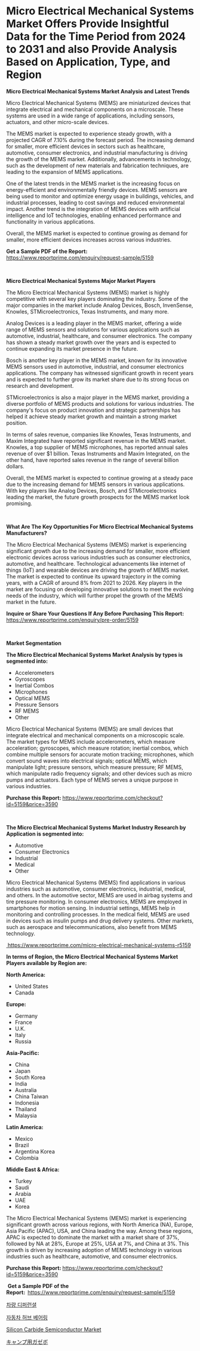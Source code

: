 <p><h1>Micro Electrical Mechanical Systems Market Offers Provide Insightful Data for the Time Period from 2024 to 2031 and also Provide Analysis Based on Application, Type, and Region</h1></p><p><strong>Micro Electrical Mechanical Systems Market Analysis and Latest Trends</strong></p>
<p><p>Micro Electrical Mechanical Systems (MEMS) are miniaturized devices that integrate electrical and mechanical components on a microscale. These systems are used in a wide range of applications, including sensors, actuators, and other micro-scale devices.</p><p>The MEMS market is expected to experience steady growth, with a projected CAGR of 7.10% during the forecast period. The increasing demand for smaller, more efficient devices in sectors such as healthcare, automotive, consumer electronics, and industrial manufacturing is driving the growth of the MEMS market. Additionally, advancements in technology, such as the development of new materials and fabrication techniques, are leading to the expansion of MEMS applications.</p><p>One of the latest trends in the MEMS market is the increasing focus on energy-efficient and environmentally friendly devices. MEMS sensors are being used to monitor and optimize energy usage in buildings, vehicles, and industrial processes, leading to cost savings and reduced environmental impact. Another trend is the integration of MEMS devices with artificial intelligence and IoT technologies, enabling enhanced performance and functionality in various applications.</p><p>Overall, the MEMS market is expected to continue growing as demand for smaller, more efficient devices increases across various industries.</p></p>
<p><strong>Get a Sample PDF of the Report:&nbsp;</strong> <a href="https://www.reportprime.com/enquiry/request-sample/5159">https://www.reportprime.com/enquiry/request-sample/5159</a></p>
<p>&nbsp;</p>
<p><strong>Micro Electrical Mechanical Systems Major Market Players</strong></p>
<p><p>The Micro Electrical Mechanical Systems (MEMS) market is highly competitive with several key players dominating the industry. Some of the major companies in the market include Analog Devices, Bosch, InvenSense, Knowles, STMicroelectronics, Texas Instruments, and many more.</p><p>Analog Devices is a leading player in the MEMS market, offering a wide range of MEMS sensors and solutions for various applications such as automotive, industrial, healthcare, and consumer electronics. The company has shown a steady market growth over the years and is expected to continue expanding its market presence in the future.</p><p>Bosch is another key player in the MEMS market, known for its innovative MEMS sensors used in automotive, industrial, and consumer electronics applications. The company has witnessed significant growth in recent years and is expected to further grow its market share due to its strong focus on research and development.</p><p>STMicroelectronics is also a major player in the MEMS market, providing a diverse portfolio of MEMS products and solutions for various industries. The company's focus on product innovation and strategic partnerships has helped it achieve steady market growth and maintain a strong market position.</p><p>In terms of sales revenue, companies like Knowles, Texas Instruments, and Maxim Integrated have reported significant revenue in the MEMS market. Knowles, a top supplier of MEMS microphones, has reported annual sales revenue of over $1 billion. Texas Instruments and Maxim Integrated, on the other hand, have reported sales revenue in the range of several billion dollars.</p><p>Overall, the MEMS market is expected to continue growing at a steady pace due to the increasing demand for MEMS sensors in various applications. With key players like Analog Devices, Bosch, and STMicroelectronics leading the market, the future growth prospects for the MEMS market look promising.</p></p>
<p>&nbsp;</p>
<p><strong>What Are The Key Opportunities For Micro Electrical Mechanical Systems Manufacturers?</strong></p>
<p><p>The Micro Electrical Mechanical Systems (MEMS) market is experiencing significant growth due to the increasing demand for smaller, more efficient electronic devices across various industries such as consumer electronics, automotive, and healthcare. Technological advancements like internet of things (IoT) and wearable devices are driving the growth of MEMS market. The market is expected to continue its upward trajectory in the coming years, with a CAGR of around 8% from 2021 to 2026. Key players in the market are focusing on developing innovative solutions to meet the evolving needs of the industry, which will further propel the growth of the MEMS market in the future.</p></p>
<p><strong>Inquire or Share Your Questions If Any Before Purchasing This Report:</strong> <a href="https://www.reportprime.com/enquiry/pre-order/5159">https://www.reportprime.com/enquiry/pre-order/5159</a></p>
<p>&nbsp;</p>
<p><strong>Market Segmentation</strong></p>
<p><strong>The Micro Electrical Mechanical Systems Market Analysis by types is segmented into:</strong></p>
<p><ul><li>Accelerometers</li><li>Gyroscopes</li><li>Inertial Combos</li><li>Microphones</li><li>Optical MEMS</li><li>Pressure Sensors</li><li>RF MEMS</li><li>Other</li></ul></p>
<p><p>Micro Electrical Mechanical Systems (MEMS) are small devices that integrate electrical and mechanical components on a microscopic scale. The market types for MEMS include accelerometers, which measure acceleration; gyroscopes, which measure rotation; inertial combos, which combine multiple sensors for accurate motion tracking; microphones, which convert sound waves into electrical signals; optical MEMS, which manipulate light; pressure sensors, which measure pressure; RF MEMS, which manipulate radio frequency signals; and other devices such as micro pumps and actuators. Each type of MEMS serves a unique purpose in various industries.</p></p>
<p><strong>Purchase this Report:&nbsp;</strong><a href="https://www.reportprime.com/checkout?id=5159&price=3590">https://www.reportprime.com/checkout?id=5159&price=3590</a></p>
<p>&nbsp;</p>
<p><strong>The Micro Electrical Mechanical Systems Market Industry Research by Application is segmented into:</strong></p>
<p><ul><li>Automotive</li><li>Consumer Electronics</li><li>Industrial</li><li>Medical</li><li>Other</li></ul></p>
<p><p>Micro Electrical Mechanical Systems (MEMS) find applications in various industries such as automotive, consumer electronics, industrial, medical, and others. In the automotive sector, MEMS are used in airbag systems and tire pressure monitoring. In consumer electronics, MEMS are employed in smartphones for motion sensing. In industrial settings, MEMS help in monitoring and controlling processes. In the medical field, MEMS are used in devices such as insulin pumps and drug delivery systems. Other markets, such as aerospace and telecommunications, also benefit from MEMS technology.</p></p>
<p><a href="https://www.reportprime.com/micro-electrical-mechanical-systems-r5159">&nbsp;https://www.reportprime.com/micro-electrical-mechanical-systems-r5159</a></p>
<p><strong>In terms of Region, the Micro Electrical Mechanical Systems Market Players available by Region are:</strong></p>
<p>
    <p> <strong> North America: </strong>
        <ul>
            <li>United States</li>
            <li>Canada</li>
        </ul>
        </p> 
    <p> <strong> Europe: </strong>
        <ul>
            <li>Germany</li>
            <li>France</li>
            <li>U.K.</li>
            <li>Italy</li>
            <li>Russia</li>
        </ul>
        </p> 
    <p> <strong> Asia-Pacific: </strong>
        <ul>
            <li>China</li>
            <li>Japan</li>
            <li>South Korea</li>
            <li>India</li>
            <li>Australia</li>
            <li>China Taiwan</li>
            <li>Indonesia</li>
            <li>Thailand</li>
            <li>Malaysia</li>
        </ul>
        </p> 
    <p> <strong> Latin America: </strong>
        <ul>
            <li>Mexico</li>
            <li>Brazil</li>
            <li>Argentina Korea</li>
            <li>Colombia</li>
        </ul>
        </p> 
    <p> <strong> Middle East & Africa: </strong>
        <ul>
            <li>Turkey</li>
            <li>Saudi</li>
            <li>Arabia</li>
            <li>UAE</li>
            <li>Korea</li>
        </ul>
    </p>
    </p>
<p><p>The Micro Electrical Mechanical Systems (MEMS) market is experiencing significant growth across various regions, with North America (NA), Europe, Asia Pacific (APAC), USA, and China leading the way. Among these regions, APAC is expected to dominate the market with a market share of 37%, followed by NA at 28%, Europe at 25%, USA at 7%, and China at 3%. This growth is driven by increasing adoption of MEMS technology in various industries such as healthcare, automotive, and consumer electronics.</p></p>
<p><strong>Purchase this Report: </strong><a href="https://www.reportprime.com/checkout?id=5159&price=3590">https://www.reportprime.com/checkout?id=5159&price=3590</a></p>
<p>&nbsp;<strong>Get a Sample PDF of the Report:&nbsp;&nbsp;</strong><a href="https://www.reportprime.com/enquiry/request-sample/5159">https://www.reportprime.com/enquiry/request-sample/5159</a></p>
<p><strong></strong></p>
<p><p><a href="https://github.com/TitusBoyer1/Market-Research-Report-List-1/blob/main/586761070500.md">차량 디퍼런셜</a></p><p><a href="https://github.com/iansanftyord09878/Market-Research-Report-List-1/blob/main/452497170499.md">자동차 허브 베어링</a></p><p><a href="https://github.com/KeeganBarrows2023/Market-Research-Report-List-1/blob/main/silicon-carbide-semiconductor-market.md">Silicon Carbide Semiconductor Market</a></p><p><a href="https://github.com/MacyOrn/Market-Research-Report-List-1/blob/main/966747373959.md">キャンプ用ガゼボ</a></p></p>